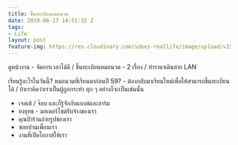 ```yaml
---
title: ขึ้นทะเบียนหมอนวด
date: 2019-06-17 14:51:32 Z
tags:
- Life
layout: post
feature-img: https://res.cloudinary.com/sdees-reallife/image/upload/v1560783604/IMG_8228.jpg
---
```


ดูหน้างาน - จัดการเวลาได้ดี / ขึ้นทะเบียนหมอนวด - 2 เรื่อง / ทำราคาเดินสาย LAN

เรียนรู้อะไรในวันนี้? หมอนวดที่เรียนมาก่อนปี 59? - ต้องกลับมาเรียนใหม่เพื่อให้สามารถขึ้นทะเบียนได้ / ถ้าเราคิดว่าเราเป็นผู้ถูกกระทำ ทุก ๆ อย่างก็จะเป็นเช่นนั้น

<i class="fa fa-child" style="color:plum"></i>

- เจอเต้ / จ๊อบ และก็รู้จักกับแบงค์และอาร์ม
- ยงยุทธ - มอเตอร์ไซด์รับจ้างของเรา
- คุณป้าร้านถ่ายรูปของเรา
- ซอยบ้านเพื่อนเรา
- งานที่เปิดโอกาสให้เรา
